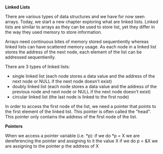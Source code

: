 **Linked Lists**

There are various types of data structures and we have for now seen arrays. Today, we start a new chapter exploring what are linked lists. Linked lists are similar to arrays as they can be used to store list, yet they differ in the way they used memory to store information.

Arrays need continuous bites of memory stored sequentiently whereas linked lists can have scattered memory usage. As each node in a linked list stores the address of the next node, each element of the list can be addressed sequentienlly.

There are 3 types of linked lists:
- single linked list (each node stores a data value and the address of the next node or NULL if the next node doesn't exist)
- doubly linked list (each node stores a data value and the address of the previous node and next node or NULL if the next node doesn't exist)
- circular linked list (the last node is linked to the first node)

In order to access the first node of the list, we need a pointer that points to the first element of the linked list. This pointer is often called the "head". This pointer only contains the address of the first node of the list.

**Pointers**

When we access a pointer variable (i.e. *p):
	if we do *p = X we are dereferencing the pointer and assigning to it the value X
	if we do p = &X we are assigning to the pointer p the address of X